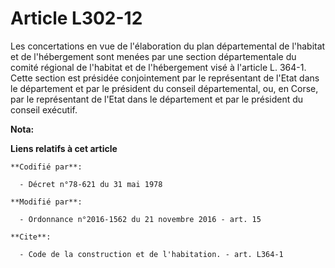 # Article L302-12

Les concertations en vue de l'élaboration du plan départemental de l'habitat et de l'hébergement sont menées par une section
départementale du comité régional de l'habitat et de l'hébergement visé à l'article L. 364-1. Cette section est présidée
conjointement par le représentant de l'Etat dans le département et par le président du conseil départemental, ou, en Corse,
par le représentant de l'Etat dans le département et par le président du conseil exécutif.

**Nota:**



**Liens relatifs à cet article**

	**Codifié par**:

	  - Décret n°78-621 du 31 mai 1978

	**Modifié par**:

	  - Ordonnance n°2016-1562 du 21 novembre 2016 - art. 15

	**Cite**:

	  - Code de la construction et de l'habitation. - art. L364-1
